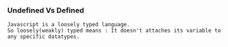 ### Undefined Vs Defined

    Javascript is a loosely typed language.
    So loosely(weakly) typed means : It doesn't attaches its variable to any specific datatypes.
